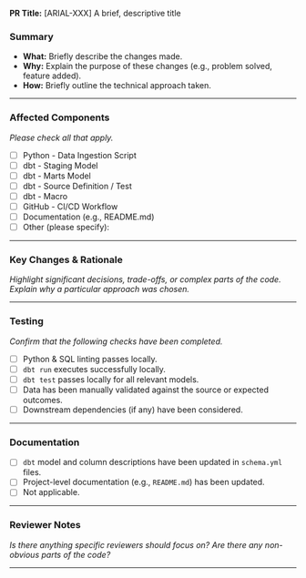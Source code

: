 **PR Title:** [ARIAL-XXX] A brief, descriptive title

### Summary

* **What:** Briefly describe the changes made.
* **Why:** Explain the purpose of these changes (e.g., problem solved, feature added).
* **How:** Briefly outline the technical approach taken.

---

### Affected Components

*Please check all that apply.*

-   [ ] Python - Data Ingestion Script
-   [ ] dbt - Staging Model
-   [ ] dbt - Marts Model
-   [ ] dbt - Source Definition / Test
-   [ ] dbt - Macro
-   [ ] GitHub - CI/CD Workflow
-   [ ] Documentation (e.g., README.md)
-   [ ] Other (please specify):

---

### Key Changes & Rationale

*Highlight significant decisions, trade-offs, or complex parts of the code. Explain *why* a particular approach was chosen.*

---

### Testing

*Confirm that the following checks have been completed.*

-   [ ] Python & SQL linting passes locally.
-   [ ] `dbt run` executes successfully locally.
-   [ ] `dbt test` passes locally for all relevant models.
-   [ ] Data has been manually validated against the source or expected outcomes.
-   [ ] Downstream dependencies (if any) have been considered.

---

### Documentation

-   [ ] `dbt` model and column descriptions have been updated in `schema.yml` files.
-   [ ] Project-level documentation (e.g., `README.md`) has been updated.
-   [ ] Not applicable.

---

### Reviewer Notes

*Is there anything specific reviewers should focus on? Are there any non-obvious parts of the code?*

---
